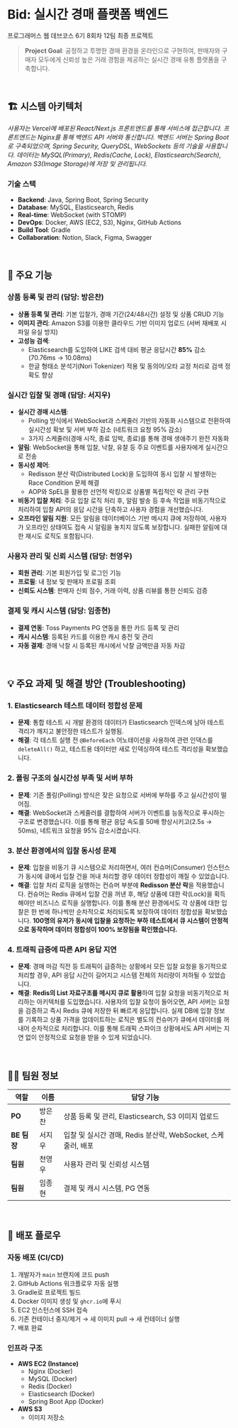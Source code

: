 # Bid: 실시간 경매 플랫폼 백엔드

프로그래머스 웹 데브코스 6기 8회차 12팀 최종 프로젝트

> **Project Goal**: 공정하고 투명한 경매 환경을 온라인으로 구현하여, 판매자와 구매자 모두에게 신뢰성 높은 거래 경험을 제공하는 실시간 경매 유통 플랫폼을 구축합니다.

<br>

## 🏗️ 시스템 아키텍처

*사용자는 Vercel에 배포된 React/Next.js 프론트엔드를 통해 서비스에 접근합니다. 프론트엔드는 Nginx를 통해 백엔드 API 서버와 통신합니다. 백엔드 서버는 Spring Boot로 구축되었으며, Spring Security, QueryDSL, WebSockets 등의 기술을 사용합니다. 데이터는 MySQL(Primary), Redis(Cache, Lock), Elasticsearch(Search), Amazon S3(Image Storage)에 저장 및 관리됩니다.*

### 기술 스택
- **Backend**: Java, Spring Boot, Spring Security
- **Database**: MySQL, Elasticsearch, Redis
- **Real-time**: WebSocket (with STOMP)
- **DevOps**: Docker, AWS (EC2, S3), Nginx, GitHub Actions
- **Build Tool**: Gradle
- **Collaboration**: Notion, Slack, Figma, Swagger

<br>

## 🌟 주요 기능

### 상품 등록 및 관리 (담당: 방은찬)
- **상품 등록 및 관리**: 기본 입찰가, 경매 기간(24/48시간) 설정 및 상품 CRUD 기능
- **이미지 관리**: Amazon S3를 이용한 클라우드 기반 이미지 업로드 (서버 재배포 시 파일 유실 방지)
- **고성능 검색**:
  - Elasticsearch를 도입하여 LIKE 검색 대비 평균 응답시간 **85%** 감소 (70.76ms → 10.08ms)
  - 한글 형태소 분석기(Nori Tokenizer) 적용 및 동의어/오타 교정 처리로 검색 정확도 향상

### 실시간 입찰 및 경매 (담당: 서지우)
- **실시간 경매 시스템**:
  - Polling 방식에서 WebSocket과 스케줄러 기반의 자동화 시스템으로 전환하여 실시간성 확보 및 서버 부하 감소 (네트워크 요청 95% 감소)
  - 3가지 스케줄러(경매 시작, 종료 임박, 종료)를 통해 경매 생애주기 완전 자동화
- **알림**: WebSocket을 통해 입찰, 낙찰, 유찰 등 주요 이벤트를 사용자에게 실시간으로 전송
- **동시성 제어**:
  - Redisson 분산 락(Distributed Lock)을 도입하여 동시 입찰 시 발생하는 Race Condition 문제 해결
  - AOP와 SpEL을 활용한 선언적 락킹으로 상품별 독립적인 락 관리 구현
- **비동기 입찰 처리**: 주요 입찰 로직 처리 후, 알림 발송 등 후속 작업을 비동기적으로 처리하여 입찰 API의 응답 시간을 단축하고 사용자 경험을 개선했습니다.
- **오프라인 알림 지원**: 모든 알림을 데이터베이스 기반 메시지 큐에 저장하여, 사용자가 오프라인 상태여도 접속 시 알림을 놓치지 않도록 보장합니다. 실패한 알림에 대한 재시도 로직도 포함됩니다.

### 사용자 관리 및 신뢰 시스템 (담당: 천영우)
- **회원 관리**: 기본 회원가입 및 로그인 기능
- **프로필**: 내 정보 및 판매자 프로필 조회
- **신뢰도 시스템**: 판매자 신뢰 점수, 거래 이력, 상품 리뷰를 통한 신뢰도 검증

### 결제 및 캐시 시스템 (담당: 임종현)
- **결제 연동**: Toss Payments PG 연동을 통한 카드 등록 및 관리
- **캐시 시스템**: 등록된 카드를 이용한 캐시 충전 및 관리
- **자동 결제**: 경매 낙찰 시 등록된 캐시에서 낙찰 금액만큼 자동 차감

<br>

## 💡 주요 과제 및 해결 방안 (Troubleshooting)

### 1. Elasticsearch 테스트 데이터 정합성 문제
- **문제**: 통합 테스트 시 개발 환경의 데이터가 Elasticsearch 인덱스에 남아 테스트 격리가 깨지고 불안정한 테스트가 실행됨.
- **해결**: 각 테스트 실행 전 `@BeforeEach` 어노테이션을 사용하여 관련 인덱스를 `deleteAll()` 하고, 테스트용 데이터만 새로 인덱싱하여 테스트 격리성을 확보했습니다.

### 2. 폴링 구조의 실시간성 부족 및 서버 부하
- **문제**: 기존 폴링(Polling) 방식은 잦은 요청으로 서버에 부하를 주고 실시간성이 떨어짐.
- **해결**: WebSocket과 스케줄러를 결합하여 서버가 이벤트를 능동적으로 푸시하는 구조로 변경했습니다. 이를 통해 평균 응답 속도를 50배 향상시키고(2.5s → 50ms), 네트워크 요청을 95% 감소시켰습니다.

### 3. 분산 환경에서의 입찰 동시성 문제
- **문제**: 입찰을 비동기 큐 시스템으로 처리하면서, 여러 컨슈머(Consumer) 인스턴스가 동시에 큐에서 입찰 건을 꺼내 처리할 경우 데이터 정합성이 깨질 수 있었습니다.
- **해결**: 입찰 처리 로직을 실행하는 컨슈머 부분에 **Redisson 분산 락**을 적용했습니다. 컨슈머는 Redis 큐에서 입찰 건을 꺼낸 후, 해당 상품에 대한 락(Lock)을 획득해야만 비즈니스 로직을 실행합니다. 이를 통해 분산 환경에서도 각 상품에 대한 입찰은 한 번에 하나씩만 순차적으로 처리되도록 보장하여 데이터 정합성을 확보했습니다. **100명의 유저가 동시에 입찰을 요청하는 부하 테스트에서 큐 시스템이 안정적으로 동작하며 데이터 정합성이 100% 보장됨을 확인했습니다.**

### 4. 트래픽 급증에 따른 API 응답 지연
- **문제**: 경매 마감 직전 등 트래픽이 급증하는 상황에서 모든 입찰 요청을 동기적으로 처리할 경우, API 응답 시간이 길어지고 시스템 전체의 처리량이 저하될 수 있었습니다.
- **해결**: **Redis의 List 자료구조를 메시지 큐로 활용**하여 입찰 요청을 비동기적으로 처리하는 아키텍처를 도입했습니다. 사용자의 입찰 요청이 들어오면, API 서버는 요청을 검증하고 즉시 Redis 큐에 저장한 뒤 빠르게 응답합니다. 실제 DB에 입찰 정보를 기록하고 상품 가격을 업데이트하는 로직은 별도의 컨슈머가 큐에서 데이터를 꺼내어 순차적으로 처리합니다. 이를 통해 트래픽 스파이크 상황에서도 API 서버는 지연 없이 안정적으로 요청을 받을 수 있게 되었습니다.

<br>

## 👨‍💻 팀원 정보

| 역할 | 이름 | 담당 기능 |
| --- | --- | --- |
| **PO** | 방은찬 | 상품 등록 및 관리, Elasticsearch, S3 이미지 업로드 |
| **BE 팀장** | 서지우 | 입찰 및 실시간 경매, Redis 분산락, WebSocket, 스케줄러, 배포 |
| **팀원** | 천영우 | 사용자 관리 및 신뢰성 시스템 |
| **팀원** | 임종현 | 결제 및 캐시 시스템, PG 연동 |

<br>

## 🚀 배포 플로우

### 자동 배포 (CI/CD)
1. 개발자가 `main` 브랜치에 코드 push
2. GitHub Actions 워크플로우 자동 실행
3. Gradle로 프로젝트 빌드
4. Docker 이미지 생성 및 `ghcr.io`에 푸시
5. EC2 인스턴스에 SSH 접속
6. 기존 컨테이너 중지/제거 → 새 이미지 pull → 새 컨테이너 실행
7. 배포 완료

### 인프라 구조
- **AWS EC2 (Instance)**
  - Nginx (Docker)
  - MySQL (Docker)
  - Redis (Docker)
  - Elasticsearch (Docker)
  - Spring Boot App (Docker)
- **AWS S3**
    - 이미지 저장소
